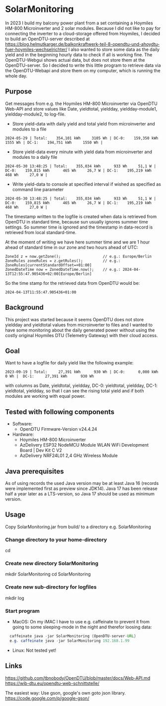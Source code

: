 # SolarMonitoring
In 2023 I build my balcony power plant from a set containing a Hoymiles HM-800 Microinverter and 2 solar modules.
Because I did not like to pay for connecting the inverter to a cloud-storage offered from Hoymiles, I decided
to build an OpenDTU-server described at https://blog.helmutkarger.de/balkonkraftwerk-teil-8-opendtu-und-ahoydtu-fuer-hoymiles-wechselrichter/ 
I also wanted to store some data as the daily yield and in the beginning hourly data to check if all is working fine. The OpenDTU-Webgui shows actual data,
but does not store them at the OpenDTU-server. So I decided to write this little program to retrieve data via the OpenDTU-Webapi and store them on my
computer, which is running the whole day. 

## Purpose
Get messages from e.g. the Hoymiles HM-800 Microinverter via OpenDTU Web-API and store values like Date, yieldtotal, yieldday, yieldday-module1, yieldday-module2, to log-file.

- Store yield-data with daily yield and total yield from microinverter and modules to a file
```
2024-05-29 | Total:    354,101 kWh     3105 Wh | DC-0:    159,350 kWh     1555 Wh | DC-1:    194,751 kWh     1550 Wh |
```                                              

- Store yield-data every minute with yield data from microinverter and modules to a daily file
```
2024-05-30 13:48:25 | Total:    355,034 kWh      933 Wh     51,1 W | DC-0:    159,815 kWh      465 Wh     26,7 W | DC-1:    195,219 kWh      468 Wh     27,0 W |
```

- Write yield-data to console at specified interval if wished as specified as command line parameter
```
2024-05-30 13:48:25 | Total:    355,034 kWh      933 Wh     51,1 W | DC-0:    159,815 kWh      465 Wh     26,7 W | DC-1:    195,219 kWh      468 Wh     27,0 W |
```

The timestamp written to the logfile is created when data is retrieved from OpenDTU in standard time, because sun usually ignores summer time settings.
So summer time is ignored and the timestamp in data-record is retrieved from local standard-time.

At the moment of writing we have here summer time and we are 1 hour ahead of standard time in our zone and two hours ahead of UTC:
```
ZoneId z = now.getZone();					// e.g.: Europe/Berlin
ZoneRules zoneRules = z.getRules();			// e.g.: ZoneRules[currentStandardOffset=+01:00]
ZonedDateTime now = ZonedDateTime.now();  	// e.g.: 2024-04-13T12:55:47.905436+02:00[Europe/Berlin]
```

So the time stamp for the retrieved data from OpenDTU would be:
```
2024-04-13T11:55:47.905436+01:00
```

## Background
This project was started because it seems OpenDTU does not store yieldday and yieldtotal values from microinverter to files and I wanted to have some monitoring
about the daily generated power without using the costly original Hoymiles DTU (Telemetry Gateway) with their cloud access.

## Goal
Want to have a logfile for daily yield like the following example:
```
2023-09-19 | Total:     27,391 kWh      930 Wh | DC-0:      0,000 kWh        0 Wh |  DC-1:     27,391 kWh      930 Wh
```                                              
with columns as Date, yieldtotal, yieldday, DC-0: yieldtotal, yieldday, DC-1: yieldtotal, yieldday, so that I can see the rising total yield and if both modules are working with equal power.  

## Tested with following components
* Software:
    * OpenDTU Firmware-Version v24.4.24
* Hardware:
    * Hoymiles HM-800 Microinverter
    * AzDelivery ESP32 NodeMCU Module WLAN WiFi Development Board | Dev Kit C V2
    * AzDelivery NRF24L01 2,4 GHz Wireless Module 

## Java prerequisites
As of using records the used Java version may be at least Java 16 (records were implemented first as preview since JDK14).
Java 17 has been release half a year later as a LTS-version, so Java 17 should be used as minimum version.

## Usage

Copy SolarMonitoring.jar from build/ to a directory e.g. SolarMonitoring
### Change directory to your home-directory
cd
### Create new directory SolarMonitoring
mkdir SolarMonitoring
cd SolarMonitoring

### Create new sub-directory for logfiles
mkdir log

### Start program
- MacOS: On my iMAC I have to use e.g. caffeinate to prevent it from going to some sleeping-mode in the night and therefor loosing data:

``` java 
  caffeinate java -jar SolarMonitoring {OpenDTU-server-URL}
  e.g. caffeinate java -jar SolarMonitoring 192.168.1.99
```


- Linux: Not tested yet!

## Links
https://github.com/tbnobody/OpenDTU/blob/master/docs/Web-API.md
https://wib-dtu.eu/opendtu-web-schnittstelle/

The easiest way: Use gson, google's own goto json library. https://code.google.com/p/google-gson/
